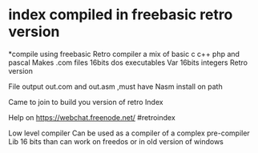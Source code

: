 # index compiled in freebasic retro version


*compile using freebasic
Retro compiler a mix of basic c c++ php and pascal
Makes .com files 16bits dos executables
Var 16bits integers
Retro version

File output out.com and out.asm ,must have 
Nasm install on path

Came to join to build you version of retro
Index


Help on 
https://webchat.freenode.net/
#retroindex

Low level compiler 
Can be used as a compiler of a complex pre-compiler
Lib 16 bits than can work on freedos or in old version of windows
